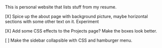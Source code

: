 This is personal website that lists stuff from my resume. 

[X] Spice up the about page with background picture, maybe horizontal sections with some other text on it. Experiment 

[X] Add some CSS effects to the Projects page? Make the boxes look better.

[ ] Make the sidebar collapsible with CSS and hamburger menu.
